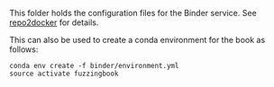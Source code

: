 This folder holds the configuration files for the Binder service.
See [repo2docker](https://repo2docker.readthedocs.io/en/latest/) for details.

This can also be used to create a conda environment for the book as follows:

```
conda env create -f binder/environment.yml
source activate fuzzingbook
```
